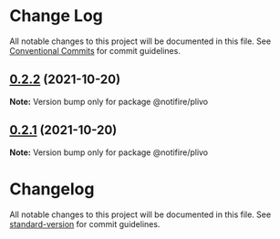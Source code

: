 # Change Log

All notable changes to this project will be documented in this file.
See [Conventional Commits](https://conventionalcommits.org) for commit guidelines.

## [0.2.2](https://github.com/notifirehq/plivo/compare/v0.1.4...v0.2.2) (2021-10-20)

**Note:** Version bump only for package @notifire/plivo





## [0.2.1](https://github.com/notifirehq/plivo/compare/v0.1.4...v0.2.1) (2021-10-20)

**Note:** Version bump only for package @notifire/plivo





# Changelog

All notable changes to this project will be documented in this file. See [standard-version](https://github.com/conventional-changelog/standard-version) for commit guidelines.

